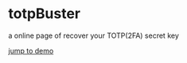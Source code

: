 # totpBuster
a online page of recover your TOTP(2FA) secret key

[jump to demo](https://deepwn.com/totpBuster)
